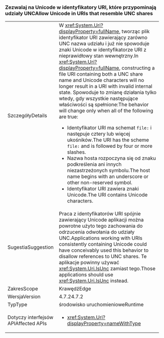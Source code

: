 ### <a name="allow-unicode-in-uris-that-resemble-unc-shares"></a><span data-ttu-id="b18f8-101">Zezwalaj na Unicode w identyfikatory URI, które przypominają udziały UNC</span><span class="sxs-lookup"><span data-stu-id="b18f8-101">Allow Unicode in URIs that resemble UNC shares</span></span>

|   |   |
|---|---|
|<span data-ttu-id="b18f8-102">Szczegóły</span><span class="sxs-lookup"><span data-stu-id="b18f8-102">Details</span></span>|<span data-ttu-id="b18f8-103">W <xref:System.Uri?displayProperty=fullName>, tworząc plik identyfikator URI zawierający zarówno UNC nazwa udziału i już nie spowoduje znaki Unicode w identyfikatorze URI z nieprawidłowy stan wewnętrzny.</span><span class="sxs-lookup"><span data-stu-id="b18f8-103">In <xref:System.Uri?displayProperty=fullName>, constructing a file URI containing both a UNC share name and Unicode characters will no longer result in a URI with invalid internal state.</span></span> <span data-ttu-id="b18f8-104">Spowoduje to zmianę działania tylko wtedy, gdy wszystkie następujące właściwości są spełnione:</span><span class="sxs-lookup"><span data-stu-id="b18f8-104">The behavior will change only when all of the following are true:</span></span><ul><li><span data-ttu-id="b18f8-105">Identyfikator URI ma schemat <code>file:</code> i następuje cztery lub więcej ukośników.</span><span class="sxs-lookup"><span data-stu-id="b18f8-105">The URI has the scheme <code>file:</code> and is followed by four or more slashes.</span></span></li><li><span data-ttu-id="b18f8-106">Nazwa hosta rozpoczyna się od znaku podkreślenia ani innych niezastrzeżonych symbolu.</span><span class="sxs-lookup"><span data-stu-id="b18f8-106">The host name begins with an underscore or other non-reserved symbol.</span></span></li><li><span data-ttu-id="b18f8-107">Identyfikator URI zawiera znaki Unicode.</span><span class="sxs-lookup"><span data-stu-id="b18f8-107">The URI contains Unicode characters.</span></span></li></ul>|
|<span data-ttu-id="b18f8-108">Sugestia</span><span class="sxs-lookup"><span data-stu-id="b18f8-108">Suggestion</span></span>|<span data-ttu-id="b18f8-109">Praca z identyfikatorów URI spójnie zawierający Unicode aplikacji można powrotne użyto tego zachowania do odrzucenia odwołania do udziały UNC.</span><span class="sxs-lookup"><span data-stu-id="b18f8-109">Applications working with URIs consistently containing Unicode could have conceivably used this behavior to disallow references to UNC shares.</span></span> <span data-ttu-id="b18f8-110">Te aplikacje powinny używać <xref:System.Uri.IsUnc> zamiast tego.</span><span class="sxs-lookup"><span data-stu-id="b18f8-110">Those applications should use <xref:System.Uri.IsUnc> instead.</span></span>|
|<span data-ttu-id="b18f8-111">Zakres</span><span class="sxs-lookup"><span data-stu-id="b18f8-111">Scope</span></span>|<span data-ttu-id="b18f8-112">Krawędź</span><span class="sxs-lookup"><span data-stu-id="b18f8-112">Edge</span></span>|
|<span data-ttu-id="b18f8-113">Wersja</span><span class="sxs-lookup"><span data-stu-id="b18f8-113">Version</span></span>|<span data-ttu-id="b18f8-114">4.7.2</span><span class="sxs-lookup"><span data-stu-id="b18f8-114">4.7.2</span></span>|
|<span data-ttu-id="b18f8-115">Typ</span><span class="sxs-lookup"><span data-stu-id="b18f8-115">Type</span></span>|<span data-ttu-id="b18f8-116">środowisko uruchomieniowe</span><span class="sxs-lookup"><span data-stu-id="b18f8-116">Runtime</span></span>|
|<span data-ttu-id="b18f8-117">Dotyczy interfejsów API</span><span class="sxs-lookup"><span data-stu-id="b18f8-117">Affected APIs</span></span>|<ul><li><xref:System.Uri?displayProperty=nameWithType></li></ul>|

